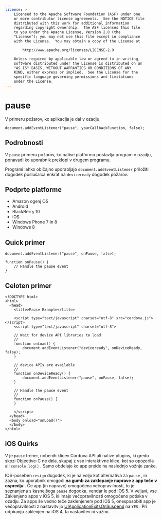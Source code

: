 ```yaml
---
license: >
    Licensed to the Apache Software Foundation (ASF) under one
    or more contributor license agreements.  See the NOTICE file
    distributed with this work for additional information
    regarding copyright ownership.  The ASF licenses this file
    to you under the Apache License, Version 2.0 (the
    "License"); you may not use this file except in compliance
    with the License.  You may obtain a copy of the License at

        http://www.apache.org/licenses/LICENSE-2.0

    Unless required by applicable law or agreed to in writing,
    software distributed under the License is distributed on an
    "AS IS" BASIS, WITHOUT WARRANTIES OR CONDITIONS OF ANY
    KIND, either express or implied.  See the License for the
    specific language governing permissions and limitations
    under the License.
---
```


# pause

V primeru požarov, ko aplikacija je dal v ozadju.

    document.addEventListener("pause", yourCallbackFunction, false);
    

## Podrobnosti

V `pause` primeru požarov, ko native platformo postavlja program v ozadju, ponavadi ko uporabnik preklopi v drugem programu.

Programi lahko običajno uporabljajo `document.addEventListener` priložiti dogodek poslušalca enkrat na `deviceready` dogodek požarov.

## Podprte platforme

*   Amazon ogenj OS
*   Android
*   BlackBerry 10
*   iOS
*   Windows Phone 7 in 8
*   Windows 8

## Quick primer

    document.addEventListener("pause", onPause, false);
    
    function onPause() {
        // Handle the pause event
    }
    

## Celoten primer

    <!DOCTYPE html>
    <html>
      <head>
        <title>Pause Example</title>
    
        <script type="text/javascript" charset="utf-8" src="cordova.js"></script>
        <script type="text/javascript" charset="utf-8">
    
        // Wait for device API libraries to load
        //
        function onLoad() {
            document.addEventListener("deviceready", onDeviceReady, false);
        }
    
        // device APIs are available
        //
        function onDeviceReady() {
            document.addEventListener("pause", onPause, false);
        }
    
        // Handle the pause event
        //
        function onPause() {
        }
    
        </script>
      </head>
      <body onload="onLoad()">
      </body>
    </html>
    

## iOS Quirks

V je `pause` trener, nobenih klicev Cordova API ali native plugins, ki gredo skozi Objective-C ne dela, skupaj z vse interaktivne klice, kot so opozorila ali `console.log()` . Samo obdelajo ko app preide na naslednjo vožnjo zanke.

IOS-poseben `resign` dogodek, ki je na voljo kot alternativa za `pause` , in zazna, ko uporabnik omogoči **na gumb za zaklepanje naprave z app teče v ospredju** . Če app (in naprave) omogočena večopravilnosti, to je seznanjena s kasnejšega `pause` dogodka, vendar le pod iOS 5. V veljavi, vse Zaklenjeno apps v iOS 5, ki imajo večopravilnosti omogočeno potiska v ozadju. Za apps še vedno teče zaklenjenem pod iOS 5, onesposobiti app je večopravilnosti z nastavitvijo [UIApplicationExitsOnSuspend][1] na `YES` . Pri odpiranju zaklenjen na iOS 4, ta nastavitev ni važno.

 [1]: http://developer.apple.com/library/ios/#documentation/general/Reference/InfoPlistKeyReference/Articles/iPhoneOSKeys.html